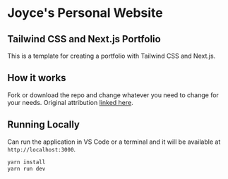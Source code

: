 # Joyce's Personal Website

## Tailwind CSS and Next.js Portfolio

This is a template for creating a portfolio with Tailwind CSS and Next.js.

## How it works

Fork or download the repo and change whatever you need to change for your needs. Original attribution [linked here](https://github.com/hqasmei/tailwindcss-and-nextjs-portfolio).

## Running Locally

Can run the application in VS Code or a terminal and it will be available at `http://localhost:3000`.

```bash
yarn install
yarn run dev
```
